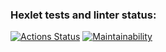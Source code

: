 ### Hexlet tests and linter status:
[![Actions Status](https://github.com/NairiGy/backend-project-44/actions/workflows/hexlet-check.yml/badge.svg)](https://github.com/NairiGy/backend-project-44/actions)
[![Maintainability](https://api.codeclimate.com/v1/badges/81916557e1ba57a13152/maintainability)](https://codeclimate.com/github/NairiGy/backend-project-44/maintainability)
